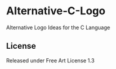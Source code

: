 # Alternative-C-Logo
Alternative Logo Ideas for the C Language

## License
Released under Free Art License 1.3

